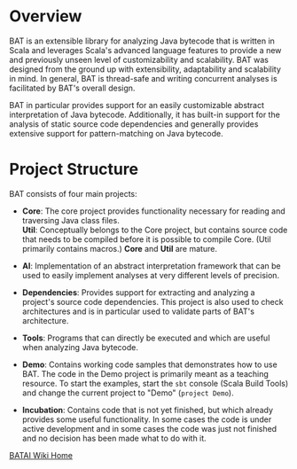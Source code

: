 # Overview
BAT is an extensible library for analyzing Java bytecode that is written in Scala and leverages Scala's advanced language features to provide a new and previously unseen level of customizability and scalability. BAT was designed from the ground up
with extensibility, adaptability and scalability in mind. In general, BAT is thread-safe and writing concurrent analyses is facilitated by BAT's overall design.

BAT in particular provides support for an easily customizable abstract interpretation of Java bytecode. Additionally, it has built-in support for the analysis of static source code dependencies and generally provides extensive support for pattern-matching on Java bytecode. 

# Project Structure
BAT consists of four main projects:

* **Core**: The core project provides functionality necessary for reading and traversing Java class files.  
**Util**: Conceptually belongs to the Core project, but contains source code that needs to be compiled before it is possible to 
compile Core. (Util primarily contains macros.) 
**Core** and **Util** are mature. 

* **AI**: Implementation of an abstract interpretation framework that can be used to easily implement analyses at very different levels of precision. 

* **Dependencies**: Provides support for extracting and analyzing a project's source code dependencies. This project is also used to check architectures and
is in particular used to validate parts of BAT's architecture.

* **Tools**: Programs that can directly be executed and which are useful when analyzing Java bytecode.

* **Demo**: Contains working code samples that demonstrates how to use BAT. The code in the Demo project is primarily meant as a teaching resource. To start the examples, start the `sbt` console (Scala Build Tools) and change the current project to "Demo" (`project Demo`).
	
* **Incubation**: Contains code that is not yet finished, but which already provides some useful functionality. In some cases the code is under active development and in some cases the code was just not finished and no decision has been made what to do with it.


[BATAI Wiki Home](https://bitbucket.org/delors/bat/wiki/Home)
 